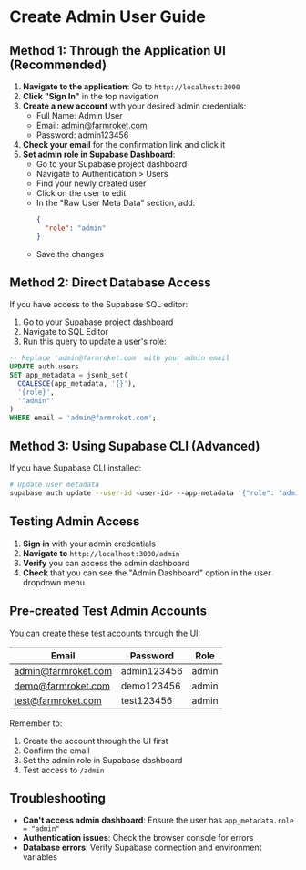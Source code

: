 # Create Admin User Guide

## Method 1: Through the Application UI (Recommended)

1. **Navigate to the application**: Go to `http://localhost:3000`
2. **Click "Sign In"** in the top navigation
3. **Create a new account** with your desired admin credentials:
   - Full Name: Admin User
   - Email: admin@farmroket.com
   - Password: admin123456
4. **Check your email** for the confirmation link and click it
5. **Set admin role in Supabase Dashboard**:
   - Go to your Supabase project dashboard
   - Navigate to Authentication > Users
   - Find your newly created user
   - Click on the user to edit
   - In the "Raw User Meta Data" section, add:
     ```json
     {
       "role": "admin"
     }
     ```
   - Save the changes

## Method 2: Direct Database Access

If you have access to the Supabase SQL editor:

1. Go to your Supabase project dashboard
2. Navigate to SQL Editor
3. Run this query to update a user's role:

```sql
-- Replace 'admin@farmroket.com' with your admin email
UPDATE auth.users
SET app_metadata = jsonb_set(
  COALESCE(app_metadata, '{}'),
  '{role}',
  '"admin"'
)
WHERE email = 'admin@farmroket.com';
```

## Method 3: Using Supabase CLI (Advanced)

If you have Supabase CLI installed:

```bash
# Update user metadata
supabase auth update --user-id <user-id> --app-metadata '{"role": "admin"}'
```

## Testing Admin Access

1. **Sign in** with your admin credentials
2. **Navigate to** `http://localhost:3000/admin`
3. **Verify** you can access the admin dashboard
4. **Check** that you can see the "Admin Dashboard" option in the user dropdown menu

## Pre-created Test Admin Accounts

You can create these test accounts through the UI:

| Email               | Password    | Role  |
| ------------------- | ----------- | ----- |
| admin@farmroket.com | admin123456 | admin |
| demo@farmroket.com  | demo123456  | admin |
| test@farmroket.com  | test123456  | admin |

Remember to:

1. Create the account through the UI first
2. Confirm the email
3. Set the admin role in Supabase dashboard
4. Test access to `/admin`

## Troubleshooting

- **Can't access admin dashboard**: Ensure the user has `app_metadata.role = "admin"`
- **Authentication issues**: Check the browser console for errors
- **Database errors**: Verify Supabase connection and environment variables
